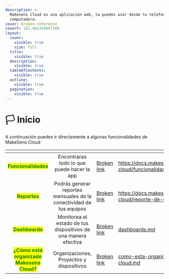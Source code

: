 ```yaml
---
description: >-
  Makesens Cloud es una aplicación web, la puedes usar desde tu teléfono o
  computadora.
cover: broken-reference
coverY: 182.482254697286
layout:
  cover:
    visible: true
    size: full
  title:
    visible: true
  description:
    visible: true
  tableOfContents:
    visible: true
  outline:
    visible: true
  pagination:
    visible: true
---
```


# 🏳️ Inicio

A continuación puedes ir directamente a algunas funcionalidades de MakeSens Cloud

<table data-view="cards"><thead><tr><th align="center"></th><th align="center"></th><th data-hidden data-card-cover data-type="files"></th><th data-hidden data-card-target data-type="content-ref"></th></tr></thead><tbody><tr><td align="center"><mark style="color:green;"><strong>Funcionalidades</strong></mark> </td><td align="center">Encontraras todo lo que puede hacer la app</td><td><a href="broken-reference">Broken link</a></td><td><a href="https://docs.makesens.co/help/makesens-cloud/funcionalidades">https://docs.makesens.co/help/makesens-cloud/funcionalidades</a></td></tr><tr><td align="center"><mark style="color:green;"><strong>Reportes</strong></mark></td><td align="center">Podrás generar reportes mensuales de la conectividad de tus equipos</td><td><a href="broken-reference">Broken link</a></td><td><a href="https://docs.makesens.co/help/makesens-cloud/reporte-de-conectividad">https://docs.makesens.co/help/makesens-cloud/reporte-de-conectividad</a></td></tr><tr><td align="center"><mark style="color:green;"><strong>Dashboards</strong></mark></td><td align="center">Monitorea el estado de tus dispositivos de una manera efectiva</td><td><a href="broken-reference">Broken link</a></td><td><a href="dashboards.md">dashboards.md</a></td></tr><tr><td align="center"><mark style="color:green;"><strong>¿Cómo está organizado Makesens Cloud?</strong></mark></td><td align="center">Organizaciones, Proyectos y dispositivos</td><td><a href="broken-reference">Broken link</a></td><td><a href="como-esta-organizado-makesens-cloud.md">como-esta-organizado-makesens-cloud.md</a></td></tr></tbody></table>
